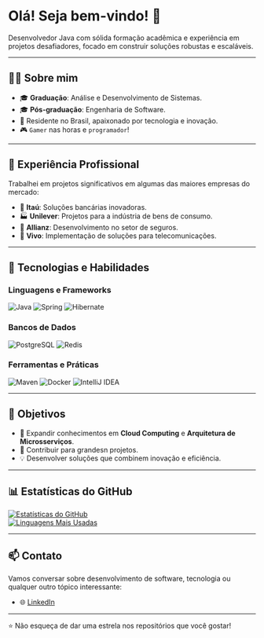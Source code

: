 # Olá! Seja bem-vindo! 👋

Desenvolvedor Java com sólida formação acadêmica e experiência em projetos desafiadores, focado em construir soluções robustas e escaláveis.

---

## 🧑‍💻 Sobre mim

- 🎓 **Graduação**: Análise e Desenvolvimento de Sistemas.  
- 🎓 **Pós-graduação**: Engenharia de Software.  
- 📍 Residente no Brasil, apaixonado por tecnologia e inovação.  
- 🎮 `Gamer` nas horas e `programador`! 

---

## 💼 Experiência Profissional

Trabalhei em projetos significativos em algumas das maiores empresas do mercado:

- 🏦 **Itaú**: Soluções bancárias inovadoras.  
- 🏭 **Unilever**: Projetos para a indústria de bens de consumo.  
- 🏢 **Allianz**: Desenvolvimento no setor de seguros.  
- 📱 **Vivo**: Implementação de soluções para telecomunicações.  

---

## 🚀 Tecnologias e Habilidades

### Linguagens e Frameworks
![Java](https://img.shields.io/badge/Java-ED8B00?style=for-the-badge&logo=java&logoColor=white)
![Spring](https://img.shields.io/badge/Spring-6DB33F?style=for-the-badge&logo=spring&logoColor=white)
![Hibernate](https://img.shields.io/badge/Hibernate-59666C?style=for-the-badge&logo=hibernate&logoColor=white)

### Bancos de Dados
![PostgreSQL](https://img.shields.io/badge/PostgreSQL-316192?style=for-the-badge&logo=postgresql&logoColor=white)
![Redis](https://img.shields.io/badge/Redis-DC382D?style=for-the-badge&logo=redis&logoColor=white)

### Ferramentas e Práticas
![Maven](https://img.shields.io/badge/Maven-C71A36?style=for-the-badge&logo=apache-maven&logoColor=white)
![Docker](https://img.shields.io/badge/Docker-2496ED?style=for-the-badge&logo=docker&logoColor=white)
![IntelliJ IDEA](https://img.shields.io/badge/IntelliJ-000000?style=for-the-badge&logo=intellij-idea&logoColor=white)

---

## 🎯 Objetivos

- 🧠 Expandir conhecimentos em **Cloud Computing** e **Arquitetura de Microsserviços**.  
- 🌟 Contribuir para grandesn projetos.  
- 💡 Desenvolver soluções que combinem inovação e eficiência.

---

## 📊 Estatísticas do GitHub

[![Estatísticas do GitHub](https://github-readme-stats.vercel.app/api?username=M4rcioOliveira&show_icons=true&theme=dark)](https://github.com/M4rcioOliveira)  
[![Linguagens Mais Usadas](https://github-readme-stats.vercel.app/api/top-langs/?username=M4rcioOliveira&layout=compact&theme=dark)](https://github.com/M4rcioOliveira)

---

## 📫 Contato

Vamos conversar sobre desenvolvimento de software, tecnologia ou qualquer outro tópico interessante:

- 🌐 [LinkedIn](https://www.linkedin.com/in/marcioco)  

---

⭐ Não esqueça de dar uma estrela nos repositórios que você gostar!  
